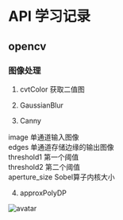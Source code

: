 # API 学习记录

## opencv

### 图像处理

1. cvtColor
获取二值图


2. GaussianBlur


3. Canny

image 单通道输入图像<br>
edges 单通道存储边缘的输出图像<br> 
threshold1 第一个阈值<br>
threshold2 第二个阈值<br>
aperture_size Sobel算子内核大小

4. approxPolyDP


![avatar][1]



### 

[1]: https://images2015.cnblogs.com/blog/1166560/201705/1166560-20170521114407322-795394019.png

